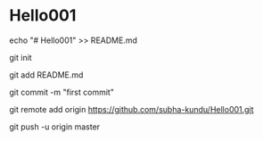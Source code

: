 # Hello001

echo "# Hello001" >> README.md

git init

git add README.md

git commit -m "first commit"

git remote add origin https://github.com/subha-kundu/Hello001.git

git push -u origin master
